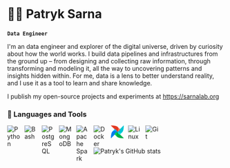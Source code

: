 # 🧑‍🚀 Patryk Sarna
**`Data Engineer`**

I'm an data engineer and explorer of the digital universe, driven by curiosity about how the world works. I build data pipelines and infrastructures from the ground up – from designing and collecting raw information, through transforming and modeling it, all the way to uncovering patterns and insights hidden within. For me, data is a lens to better understand reality, and I use it as a tool to learn and share knowledge.

I publish my open-source projects and experiments at https://sarnalab.org

### 🧰 Languages and Tools

<img align="left" alt="Python" width="30px" style="padding-right:10px;" src="https://cdn.jsdelivr.net/gh/devicons/devicon/icons/python/python-original.svg"/>
<img align="left" alt="Bash" width="30px" style="padding-right:10px;" src="https://cdn.jsdelivr.net/gh/devicons/devicon/icons/bash/bash-original.svg"/>
<img align="left" alt="PostgreSQL" width="30px" style="padding-right:10px;" src="https://cdn.jsdelivr.net/gh/devicons/devicon/icons/postgresql/postgresql-original.svg"/>
<img align="left" alt="MongoDB" width="30px" style="padding-right:10px;" src="https://cdn.jsdelivr.net/gh/devicons/devicon/icons/mongodb/mongodb-original.svg"/>
<img align="left" alt="Apache Spark" width="30px" style="padding-right:10px;" src="https://cdn.jsdelivr.net/gh/devicons/devicon/icons/apachespark/apachespark-original.svg"/>
<img align="left" alt="Docker" width="30px" style="padding-right:10px;" src="https://cdn.jsdelivr.net/gh/devicons/devicon/icons/docker/docker-original.svg"/>
<img align="left" alt="Airflow" width="30px" style="padding-right:10px;" src="https://raw.githubusercontent.com/devicons/devicon/master/icons/apacheairflow/apacheairflow-original.svg"/>
<img align="left" alt="Linux" width="30px" style="padding-right:10px;" src="https://cdn.jsdelivr.net/gh/devicons/devicon/icons/linux/linux-original.svg"/>
<img align="left" alt="Git" width="30px" style="padding-right:10px;" src="https://cdn.jsdelivr.net/gh/devicons/devicon/icons/git/git-original.svg"/>
<br /><br /><br 


![Patryk's GitHub stats](https://github-readme-stats.vercel.app/api?username=PatrykSarna&show_icons=true&theme=gruvbox)

